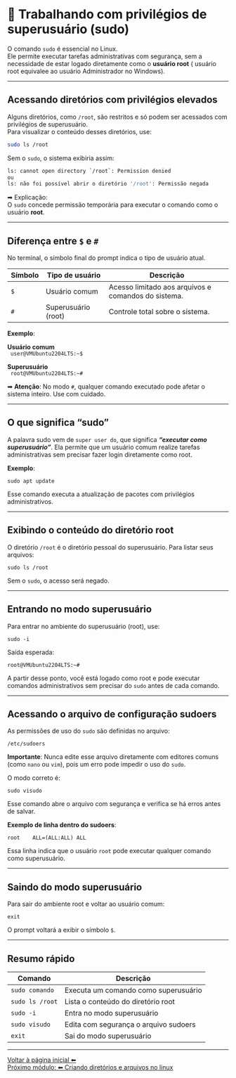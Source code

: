 # 🔐 Trabalhando com privilégios de superusuário (sudo)  

O comando `sudo` é essencial no Linux.  
Ele permite executar tarefas administrativas com segurança, sem a necessidade de estar logado diretamente como o **usuário root** ( usuário root equivalee ao usuário Administrador no Windows).

---  


## Acessando diretórios com privilégios elevados

Alguns diretórios, como `/root`, são restritos e só podem ser acessados com privilégios de superusuário.  
Para visualizar o conteúdo desses diretórios, use:

```bash
sudo ls /root
```  

Sem o `sudo`, o sistema exibiria assim:
```bash
ls: cannot open directory `/root`: Permission denied  
ou  
ls: não foi possível abrir o diretório '/root': Permissão negada   

```

➡ Explicação:  
O `sudo` concede permissão temporária para executar o comando como o usuário **root**.  

---  


## Diferença entre `$` e `#`  

No terminal, o símbolo final do prompt indica o tipo de usuário atual.

| Símbolo | Tipo de usuário | Descrição |  
|---------|-----------------|-----------|  
| `$` | Usuário comum | Acesso limitado aos arquivos e comandos do sistema. |  
| `#` | Superusuário (root) | Controle total sobre o sistema. |  

**Exemplo**:  

**Usuário comum**  
` user@VMUbuntu2204LTS:~$`  

**Superusuário**  
` root@VMUbuntu2204LTS:~#`  

➡ **Atenção**:
No modo `#`, qualquer comando executado pode afetar o sistema inteiro. Use com cuidado.

---  


## O que significa “sudo”

A palavra sudo vem de `super user do`, que significa **_“executar como superusuário”_**.
Ela permite que um usuário comum realize tarefas administrativas sem precisar fazer login diretamente como root.  

**Exemplo**:  

`sudo apt update`  


Esse comando executa a atualização de pacotes com privilégios administrativos.  

---  


## Exibindo o conteúdo do diretório root

O diretório `/root` é o diretório pessoal do superusuário.
Para listar seus arquivos:

`sudo ls /root`

Sem o `sudo`, o acesso será negado.  

---  


## Entrando no modo superusuário

Para entrar no ambiente do superusuário (root), use:  

`sudo -i`  

Saída esperada:  

`root@VMUbuntu2204LTS:~#`  

A partir desse ponto, você está logado como root e pode executar comandos administrativos sem precisar do `sudo` antes de cada comando.  

---  


## Acessando o arquivo de configuração sudoers  

As permissões de uso do `sudo` são definidas no arquivo:  

`/etc/sudoers`  


**Importante**:
Nunca edite esse arquivo diretamente com editores comuns (como `nano` ou `vim`), pois um erro pode impedir o uso do `sudo`.  

O modo correto é:  

`sudo visudo` 


Esse comando abre o arquivo com segurança e verifica se há erros antes de salvar.  

**Exemplo de linha dentro do sudoers**:  

`root    ALL=(ALL:ALL) ALL`  

Essa linha indica que o usuário `root` pode executar qualquer comando como superusuário.  

---  


## Saindo do modo superusuário  

Para sair do ambiente root e voltar ao usuário comum:  

`exit`  

O prompt voltará a exibir o símbolo `$`.  

---  

## Resumo rápido  
| Comando | Descrição |  
|---------|-----------|  
| `sudo comando` | Executa um comando como superusuário |  
| `sudo ls /root` |	Lista o conteúdo do diretório root |
| `sudo -i` | Entra no modo superusuário |  
| `sudo visudo` | Edita com segurança o arquivo sudoers |  
| `exit` | Sai do modo superusuário |  

---

[Voltar à página inicial ⬅ ](../)  
[Próximo módulo: ⬅ Criando diretórios e arquivos no linux](../diretorios/)  